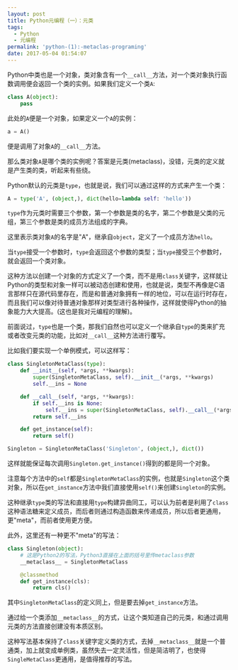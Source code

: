 ```yaml
---
layout: post
title: Python元编程（一）：元类
tags:
  - Python
  - 元编程
permalink: 'python-(1):-metaclas-programing'
date: 2017-05-04 01:54:07
---
```

Python中类也是一个对象，类对象含有一个`__call__`方法，对一个类对象执行函数调用便会返回一个类的实例。如果我们定义一个类`A`:
```Python
class A(object):
    pass
```
此处的`A`便是一个对象，如果定义一个`A`的实例：
```Python
a = A()
```
便是调用了对象`A`的`__call__`方法。

那么类对象`A`是哪个类的实例呢？答案是元类(metaclass)，没错，元类的定义就是产生类的类，听起来有些绕。

Python默认的元类是`type`，也就是说，我们可以通过这样的方式来产生一个类：
```Python
A = type('A', (object,), dict(hello=lambda self: 'hello'))
```
`type`作为元类时需要三个参数，第一个参数是类的名字，第二个参数是父类的元组，第三个参数是类的成员方法组成的字典。

这里表示类对象`A`的名字是"A"，继承自`object`，定义了一个成员方法`hello`。

当`type`接受一个参数时，`type`会返回这个参数的类型；当`type`接受三个参数时，就会返回一个类对象。

这种方法以创建一个对象的方式定义了一个类，而不是用`class`关键字，这样就让Python的类型和对象一样可以被动态创建和使用，也就是说，类型不再像是C语言那样只在源代码里存在，而是和普通对象拥有一样的地位，可以在运行时存在，而且我们可以像对待普通对象那样对类型进行各种操作，这样就使得Python的抽象能力大大提高。(这也是我对元编程的理解)。

前面说过，`type`也是一个类，那我们自然也可以定义一个继承自`type`的类来扩充或者改变元类的功能，比如对`__call__`这种方法进行覆写。

比如我们要实现一个单例模式，可以这样写：
```Python
class SingletonMetaClass(type):
    def __init__(self, *args, **kwargs):
        super(SingletonMetaClass, self).__init__(*args, **kwargs)
        self.__ins = None

    def __call__(self, *args, **kwargs):
        if self.__ins is None:
            self.__ins = super(SingletonMetaClass, self).__call__(*args, **kwargs)
        return self.__ins

    def get_instance(self):
        return self()

Singleton = SingletonMetaClass('Singleton', (object,), dict())
```
这样就能保证每次调用`Singleton.get_instance()`得到的都是同一个对象。

注意每个方法中的`self`都是`SingletonMetaClass`的实例，也就是`Singleton`这个类对象，所以在`get_instance`方法中我们直接使用`self()`来创建`Singleton`的实例。

这种继承`type`类的写法和直接用`type`构建异曲同工，可以认为前者是利用了`class`这种语法糖来定义成员，而后者则通过构造函数来传递成员，所以后者更通用，更"meta"，而前者使用更方便。

此外，这里还有一种更不"meta"的写法：
```Python
class Singleton(object):
    # 这是Python2的写法，Python3直接在上面的括号里传metaclass参数
    __metaclass__ = SingletonMetaClass

    @classmethod
    def get_instance(cls):
        return cls()

```
其中`SingletonMetaClass`的定义同上，但是要去掉`get_instance`方法。

通过给一个类添加`__metaclass__`的方式，让这个类知道自己的元类，和通过调用元类的方法直接创建没有本质区别。

这种写法基本保持了`class`关键字定义类的方式，去掉`__metaclass__`就是一个普通类，加上就变成单例类，虽然失去一定灵活性，但是简洁明了，也使得`SingleMetaClass`更通用，是值得推荐的写法。
